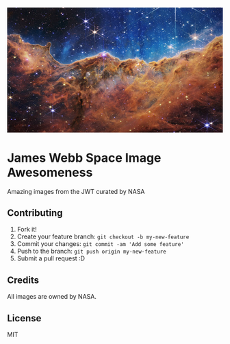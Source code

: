 !["oops, image not found"](bannerImage.jpg "James Webb Nebula Image")

# James Webb Space Image Awesomeness

Amazing images from the JWT curated by NASA

## Contributing

1. Fork it!
2. Create your feature branch: `git checkout -b my-new-feature`
3. Commit your changes: `git commit -am 'Add some feature'`
4. Push to the branch: `git push origin my-new-feature`
5. Submit a pull request :D

## Credits

All images are owned by NASA.

## License

MIT
